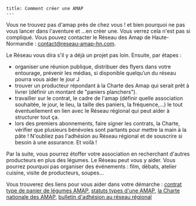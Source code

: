 	title: Comment créer une AMAP
	---

Vous ne trouvez pas d'amap près de chez vous ! et bien pourquoi ne pas vous lancer dans l'aventure et ...en créer une. Vous verrez cela n'est pas si compliqué. Vous pouvez contacter le Réseau des Amap de Haute-Normandie : <contact@reseau-amap-hn.com>.

Le Réseau vous dira s'il y a déjà un projet pas loin. Ensuite, par étapes : 

 - organiser une réunion publique, distribuer des flyers dans votre entourage, prévenir les médias, si disponible quelqu’un du réseau pourra vous aider le jour J
 - trouver un producteur répondant à la Charte des Amap qui serait prêt à livrer (définir un montant de "paniers planchers").
 - travailler sur le contrat, le cadre de l'amap (définir quelle association souhaitée, le jour, le lieu, la taille des paniers, la fréquence,…) le tout éventuellement en lien avec le Réseau régional qui peut aider à structurer tout ça.
 - lors des premiers abonnements, faire signer les contrats, la Charte, vérifier que plusieurs bénévoles sont partants pour mettre la main à la pâte ! N'oubliez pas l'adhésion au Réseau régional et de souscrire si besoin à une assurance. Et voilà !

Par la suite, vous pourrez étoffer votre association en recherchant d'autres producteurs en plus des légumes. Le Réseau peut vous y aider. Vous pourrez pourquoi pas organiser des événements : film, débats, atelier cuisine, visite de producteurs, soupes…

Vous trouverez des liens pour vous aider dans votre démarche : [contrat type de panier de légumes AMAP](telechargements/contrat-type-de-panier-de-legumes-amap.pdf), [statuts types d'une AMAP](telechargements/statuts-type-amap.pdf), [la Charte nationale des AMAP](telechargements/charte-des-amap.pdf), [bulletin d'adhésion au réseau régional](telechargements/bulletin-adhesion-amap-hn.pdf)

